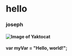 # hello 
### joseph
#### ![Image of Yaktocat](https://octodex.github.com/images/yaktocat.png)
#### var myVar = "Hello, world!";
